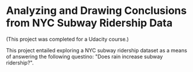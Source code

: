 # Analyzing and Drawing Conclusions from NYC Subway Ridership Data

(This project was completed for a Udacity course.)

This project entailed exploring a NYC subway ridership dataset as a means of answering the following questino: "Does rain increase subway ridership?". 

